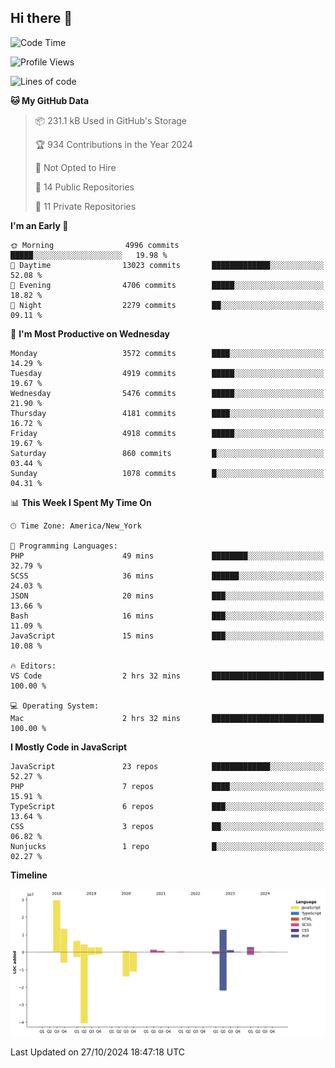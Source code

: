 ## Hi there 👋

<!--START_SECTION:waka-->
![Code Time](http://img.shields.io/badge/Code%20Time-307%20hrs%203%20mins-blue)

![Profile Views](http://img.shields.io/badge/Profile%20Views-0-blue)

![Lines of code](https://img.shields.io/badge/From%20Hello%20World%20I%27ve%20Written-79.9%20million%20lines%20of%20code-blue)

**🐱 My GitHub Data** 

> 📦 231.1 kB Used in GitHub's Storage 
 > 
> 🏆 934 Contributions in the Year 2024
 > 
> 🚫 Not Opted to Hire
 > 
> 📜 14 Public Repositories 
 > 
> 🔑 11 Private Repositories 
 > 
**I'm an Early 🐤** 

```text
🌞 Morning                4996 commits        █████░░░░░░░░░░░░░░░░░░░░   19.98 % 
🌆 Daytime                13023 commits       █████████████░░░░░░░░░░░░   52.08 % 
🌃 Evening                4706 commits        █████░░░░░░░░░░░░░░░░░░░░   18.82 % 
🌙 Night                  2279 commits        ██░░░░░░░░░░░░░░░░░░░░░░░   09.11 % 
```
📅 **I'm Most Productive on Wednesday** 

```text
Monday                   3572 commits        ████░░░░░░░░░░░░░░░░░░░░░   14.29 % 
Tuesday                  4919 commits        █████░░░░░░░░░░░░░░░░░░░░   19.67 % 
Wednesday                5476 commits        █████░░░░░░░░░░░░░░░░░░░░   21.90 % 
Thursday                 4181 commits        ████░░░░░░░░░░░░░░░░░░░░░   16.72 % 
Friday                   4918 commits        █████░░░░░░░░░░░░░░░░░░░░   19.67 % 
Saturday                 860 commits         █░░░░░░░░░░░░░░░░░░░░░░░░   03.44 % 
Sunday                   1078 commits        █░░░░░░░░░░░░░░░░░░░░░░░░   04.31 % 
```


📊 **This Week I Spent My Time On** 

```text
🕑︎ Time Zone: America/New_York

💬 Programming Languages: 
PHP                      49 mins             ████████░░░░░░░░░░░░░░░░░   32.79 % 
SCSS                     36 mins             ██████░░░░░░░░░░░░░░░░░░░   24.03 % 
JSON                     20 mins             ███░░░░░░░░░░░░░░░░░░░░░░   13.66 % 
Bash                     16 mins             ███░░░░░░░░░░░░░░░░░░░░░░   11.09 % 
JavaScript               15 mins             ███░░░░░░░░░░░░░░░░░░░░░░   10.08 % 

🔥 Editors: 
VS Code                  2 hrs 32 mins       █████████████████████████   100.00 % 

💻 Operating System: 
Mac                      2 hrs 32 mins       █████████████████████████   100.00 % 
```

**I Mostly Code in JavaScript** 

```text
JavaScript               23 repos            █████████████░░░░░░░░░░░░   52.27 % 
PHP                      7 repos             ████░░░░░░░░░░░░░░░░░░░░░   15.91 % 
TypeScript               6 repos             ███░░░░░░░░░░░░░░░░░░░░░░   13.64 % 
CSS                      3 repos             ██░░░░░░░░░░░░░░░░░░░░░░░   06.82 % 
Nunjucks                 1 repo              █░░░░░░░░░░░░░░░░░░░░░░░░   02.27 % 
```



**Timeline**

![Lines of Code chart](https://raw.githubusercontent.com/wilbertcaba/wilbertcaba/main/assets/bar_graph.png)


 Last Updated on 27/10/2024 18:47:18 UTC
<!--END_SECTION:waka-->

<!--
**wilbertcaba/wilbertcaba** is a ✨ _special_ ✨ repository because its `README.md` (this file) appears on your GitHub profile.

Here are some ideas to get you started:

- 🔭 I’m currently working on ...
- 🌱 I’m currently learning ...
- 👯 I’m looking to collaborate on ...
- 🤔 I’m looking for help with ...
- 💬 Ask me about ...
- 📫 How to reach me: ...
- 😄 Pronouns: ...
- ⚡ Fun fact: ...
-->
